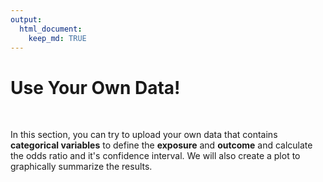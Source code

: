 ```yaml
---
output: 
  html_document:
    keep_md: TRUE
---
```


# Use Your Own Data!

&nbsp;

In this section, you can try to upload your own data that contains __categorical variables__ to define the __exposure__ and __outcome__ and calculate the odds ratio and it's confidence interval. We will also create a plot to graphically summarize the results. 
